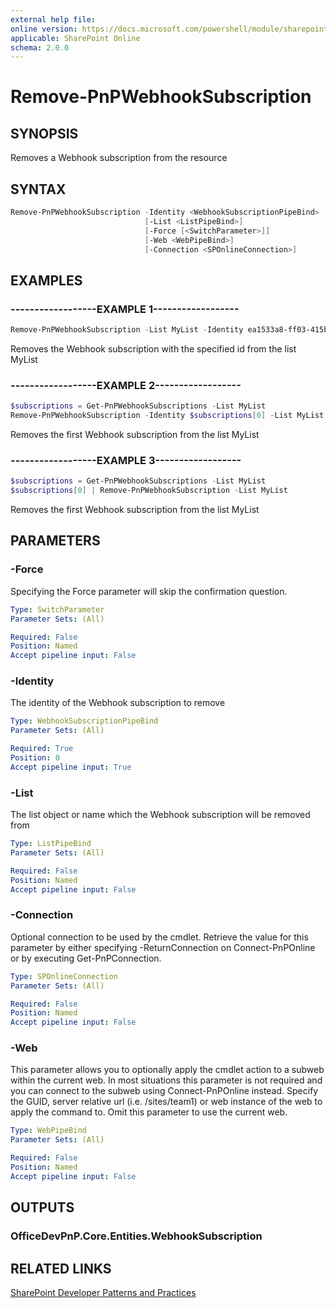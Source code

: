 ```yaml
---
external help file:
online version: https://docs.microsoft.com/powershell/module/sharepoint-pnp/remove-pnpwebhooksubscription
applicable: SharePoint Online
schema: 2.0.0
---
```

# Remove-PnPWebhookSubscription

## SYNOPSIS
Removes a Webhook subscription from the resource

## SYNTAX 

```powershell
Remove-PnPWebhookSubscription -Identity <WebhookSubscriptionPipeBind>
                              [-List <ListPipeBind>]
                              [-Force [<SwitchParameter>]]
                              [-Web <WebPipeBind>]
                              [-Connection <SPOnlineConnection>]
```

## EXAMPLES

### ------------------EXAMPLE 1------------------
```powershell
Remove-PnPWebhookSubscription -List MyList -Identity ea1533a8-ff03-415b-a7b6-517ee50db8b6
```

Removes the Webhook subscription with the specified id from the list MyList

### ------------------EXAMPLE 2------------------
```powershell
$subscriptions = Get-PnPWebhookSubscriptions -List MyList
Remove-PnPWebhookSubscription -Identity $subscriptions[0] -List MyList
```

Removes the first Webhook subscription from the list MyList

### ------------------EXAMPLE 3------------------
```powershell
$subscriptions = Get-PnPWebhookSubscriptions -List MyList
$subscriptions[0] | Remove-PnPWebhookSubscription -List MyList
```

Removes the first Webhook subscription from the list MyList

## PARAMETERS

### -Force
Specifying the Force parameter will skip the confirmation question.

```yaml
Type: SwitchParameter
Parameter Sets: (All)

Required: False
Position: Named
Accept pipeline input: False
```

### -Identity
The identity of the Webhook subscription to remove

```yaml
Type: WebhookSubscriptionPipeBind
Parameter Sets: (All)

Required: True
Position: 0
Accept pipeline input: True
```

### -List
The list object or name which the Webhook subscription will be removed from

```yaml
Type: ListPipeBind
Parameter Sets: (All)

Required: False
Position: Named
Accept pipeline input: False
```

### -Connection
Optional connection to be used by the cmdlet. Retrieve the value for this parameter by either specifying -ReturnConnection on Connect-PnPOnline or by executing Get-PnPConnection.

```yaml
Type: SPOnlineConnection
Parameter Sets: (All)

Required: False
Position: Named
Accept pipeline input: False
```

### -Web
This parameter allows you to optionally apply the cmdlet action to a subweb within the current web. In most situations this parameter is not required and you can connect to the subweb using Connect-PnPOnline instead. Specify the GUID, server relative url (i.e. /sites/team1) or web instance of the web to apply the command to. Omit this parameter to use the current web.

```yaml
Type: WebPipeBind
Parameter Sets: (All)

Required: False
Position: Named
Accept pipeline input: False
```

## OUTPUTS

### OfficeDevPnP.Core.Entities.WebhookSubscription

## RELATED LINKS

[SharePoint Developer Patterns and Practices](https://aka.ms/sppnp)